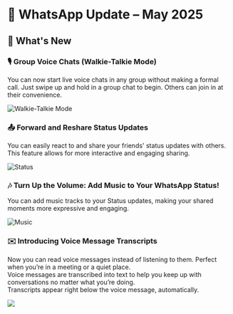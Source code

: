 # **📢 WhatsApp Update – May 2025**  
    
## 🚀 What's New  

### 🎙️ Group Voice Chats (Walkie-Talkie Mode)  
You can now start live voice chats in any group without making a formal call. Just swipe up and hold in a group chat to begin. Others can join in at their convenience. 

![Walkie-Talkie Mode](https://github.com/alimamulla/Docmaster/blob/214ee6b4cdc21476c928e6c8a496c981368789a1/walkie.png)  

### 📤 Forward and Reshare Status Updates  
You can easily react to and share your friends' status updates with others. This feature allows for more interactive and engaging sharing.  

![Status](https://github.com/alimamulla/Docmaster/blob/0ff476539d5a80acb197541c755fc8ee1ee0ed99/status.png)  


### 🎶 Turn Up the Volume: Add Music to Your WhatsApp Status!  
You can add music tracks to your Status updates, making your shared moments more expressive and engaging.  

![Music](https://github.com/alimamulla/Docmaster/blob/f52bb773d2300c81fd45bc44aae58daa2813ed65/music.png)

### ✉️ Introducing Voice Message Transcripts  

Now you can read voice messages instead of listening to them. Perfect when you’re in a meeting or a quiet place.  
Voice messages are transcribed into text to help you keep up with conversations no matter what you’re doing.  
Transcripts appear right below the voice message, automatically.  

![](https://github.com/alimamulla/Docmaster/blob/621de7477d80e5f947a1ce34c1e9395f0a694d83/transcript.png)  


